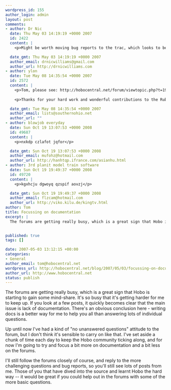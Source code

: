 ```yaml
--- 
wordpress_id: 155
author_login: admin
layout: post
comments: 
- author: Dr Nic
  date: Thu May 03 14:19:19 +0000 2007
  id: 2422
  content: |
    <p>Might be worth moving bug reports to the trac, which looks to be mostly unused at the moment; and these can be monitored via rss etc. Perhaps its not necessary yet.</p>

  date_gmt: Thu May 03 14:19:19 +0000 2007
  author_email: drnicwilliams@gmail.com
  author_url: http://drnicwilliams.com
- author: ylon
  date: Tue May 08 14:35:54 +0000 2007
  id: 2572
  content: |
    <p>Tom, please see: http://hobocentral.net/forum/viewtopic.php?t=1913</p>
    
    <p>Thanks for your hard work and wonderful contributions to the Ruby and Rails community.  I am <em>really</em> excited about Hobo and the tremendous potential therein.</p>

  date_gmt: Tue May 08 14:35:54 +0000 2007
  author_email: lists@southernohio.net
  author_url: ""
- author: blowjob everyday
  date: Sun Oct 19 13:07:53 +0000 2008
  id: 49687
  content: |
    <p>nxkdp czlafot jqfor</p>

  date_gmt: Sun Oct 19 13:07:53 +0000 2008
  author_email: mufohz@hotmail.com
  author_url: http://hanhtqp.ifrance.com/asianhu.html
- author: 3rd planit model train software
  date: Sun Oct 19 19:49:37 +0000 2008
  id: 49720
  content: |
    <p>kgxhcju dgwoyq qzspif aovzj</p>

  date_gmt: Sun Oct 19 19:49:37 +0000 2008
  author_email: flzcam@hotmail.com
  author_url: http://viko.kilu.de/kingtv.html
author: Tom
title: Focussing on documentation
excerpt: |
  The forums are getting really busy, which is a great sign that Hobo is starting to gain some mind-share. It's so busy that it's getting harder for me to keep up. If you look at a few posts, it quickly becomes clear that the main issue is lack of documentation. There's an obvious conclusion here - writing docs is a better way for me to help you all than answering lots of individual questions.
  

published: true
tags: []

date: 2007-05-03 13:12:15 +00:00
categories: 
- General
author_email: tom@hobocentral.net
wordpress_url: http://hobocentral.net/blog/2007/05/03/focussing-on-documentation/
author_url: http://www.hobocentral.net
status: publish
---
```

The forums are getting really busy, which is a great sign that Hobo is starting to gain some mind-share. It's so busy that it's getting harder for me to keep up. If you look at a few posts, it quickly becomes clear that the main issue is lack of documentation. There's an obvious conclusion here - writing docs is a better way for me to help you all than answering lots of individual questions.

<a id="more"></a><a id="more-155"></a>

Up until now I've had a kind of "no unanswered questions" attitude to the forum, but I don't think it's sensible to carry on like that. I've set aside a chunk of time each day to keep the Hobo community ticking along, and for now I'm going to try and focus a bit more on documentation and a bit less on the forums.

I'll still follow the forums closely of course, and reply to the more challenging questions and bug reports, so you'll still see lots of posts from me. Those of you that have dived into the source and learnt Hobo the hard way -- it would be great if you could help out in the forums with some of the more basic questions.
